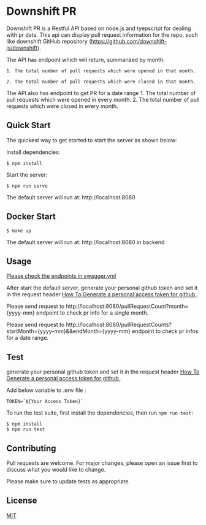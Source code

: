 # Downshift PR

Downshift PR is a Restful API based on node.js and tyepscript for dealing with pr data.
This api can display pull request information for the repo, such like downshift GitHub repository (https://github.com/downshift-js/downshift). 

The API has endpoint which will return, summarized by month:

    1. The total number of pull requests which were opened in that month.
    
    2. The total number of pull requests which were closed in that month.

The API also has endpoint to get PR for a date range
      1. The total number of pull requests which were opened in every month.
      2. The total number of pull requests which were closed in every month.

## Quick Start

  The quickest way to get started to start the server as shown below:

   
  Install dependencies:

```console
$ npm install
```

  Start the server:

```console
$ npm run serve
```

 The default server will run at: http://localhost:8080

## Docker Start

```console
$ make up
```
 The default server will run at: http://localhost:8080 in backend
 
## Usage
  [Please check the endpoints in swagger.yml](swagger.yml)
  
  After start the default server, generate your personal github token and set it in the request header  [How To Generate a personal access token for github ](https://docs.github.com/en/enterprise-server@3.4/authentication/keeping-your-account-and-data-secure/creating-a-personal-access-token).


Please send request to http://localhost:8080/pullRequestCount?month={yyyy-mm} endpoint to check pr info for a single month.

Please send request to http://localhost:8080/pullRequestCounts?startMonth={yyyy-mm}&&endMonth={yyyy-mm} endpoint to check pr infos for a date range.


## Test
generate your personal github token and set it in the request header  [How To Generate a personal access token for github ](https://docs.github.com/en/enterprise-server@3.4/authentication/keeping-your-account-and-data-secure/creating-a-personal-access-token).

Add below variable to .env file :
```console
TOKEN=`${Your Access Token}`
```

To run the test suite, first install the dependencies, then run `npm run test`:

```console
$ npm install
$ npm run test
```


## Contributing

Pull requests are welcome. For major changes, please open an issue first
to discuss what you would like to change.

Please make sure to update tests as appropriate.





## License

[MIT](https://choosealicense.com/licenses/mit/)